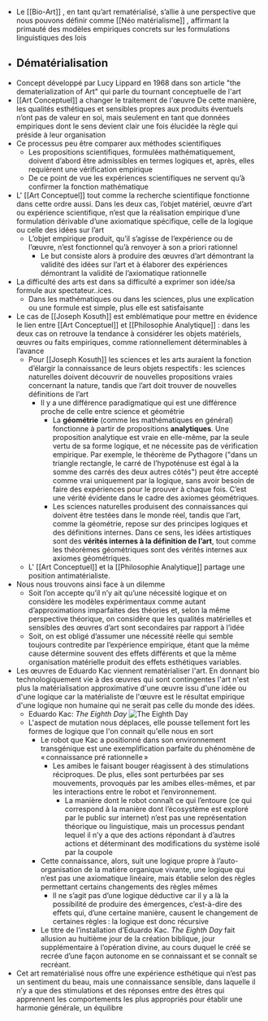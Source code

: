 - Le [[Bio-Art]] , en tant qu’art rematérialisé, s’allie à une perspective que nous pouvons définir comme [[Néo matérialisme]] , affirmant la primauté des modèles empiriques concrets sur les formulations linguistiques des lois
- ## Dématérialisation
- Concept développé par Lucy Lippard en 1968 dans son article "the dematerialization of Art" qui parle du tournant conceptuelle de l'art
- [[Art Conceptuel]] a changer le traitement de l'œuvre De cette manière, les qualités esthétiques et sensibles propres aux produits éventuels n’ont pas de valeur en soi, mais seulement en tant que données empiriques dont le sens devient clair une fois élucidée la règle qui préside à leur organisation
- Ce processus peu être comparer aux méthodes scientifiques
	- Les propositions scientifiques, formulées mathématiquement, doivent d’abord être admissibles en termes logiques et, après, elles requièrent une vérification empirique
	- De ce point de vue les expériences scientifiques ne servent qu’à confirmer la fonction mathématique
- L' [[Art Conceptuel]] tout comme la recherche scientifique fonctionne dans cette ordre aussi. Dans les deux cas, l’objet matériel, œuvre d’art ou expérience scientifique, n’est que la réalisation empirique d’une formulation dérivable d’une axiomatique spécifique, celle de la logique ou celle des idées sur l’art
	- L’objet empirique produit, qu’il s’agisse de l’expérience ou de l’œuvre, n’est fonctionnel qu’à renvoyer à son a priori rationnel
		- Le but consiste alors à produire des œuvres d’art démontrant la validité des idées sur l’art et à élaborer des expériences démontrant la validité de l’axiomatique rationnelle
- La difficulté des arts est dans sa difficulté a exprimer son idée/sa formule aux spectateur..ices.
	- Dans les mathématiques ou dans les sciences, plus une explication ou une formule est simple, plus elle est satisfaisante
- Le cas de [[Joseph Kosuth]] est emblématique pour mettre en évidence le lien entre [[Art Conceptuel]] et [[Philosophie Analytique]] : dans les deux cas on retrouve la tendance à considérer les objets matériels, œuvres ou faits empiriques, comme rationnellement déterminables à l’avance
	- Pour [[Joseph Kosuth]] les sciences et les arts auraient la fonction d’élargir la connaissance de leurs objets respectifs : les sciences naturelles doivent découvrir de nouvelles propositions vraies concernant la nature, tandis que l’art doit trouver de nouvelles définitions de l’art
		- Il y a une différence paradigmatique qui est une différence proche de celle entre science et géométrie
			- La **géométrie** (comme les mathématiques en général) fonctionne à partir de propositions **analytiques**. Une proposition analytique est vraie en elle-même, par la seule vertu de sa forme logique, et ne nécessite pas de vérification empirique. Par exemple, le théorème de Pythagore ("dans un triangle rectangle, le carré de l’hypoténuse est égal à la somme des carrés des deux autres côtés") peut être accepté comme vrai uniquement par la logique, sans avoir besoin de faire des expériences pour le prouver à chaque fois. C’est une vérité évidente dans le cadre des axiomes géométriques.
			- Les sciences naturelles produisent des connaissances qui doivent être testées dans le monde réel, tandis que l’art, comme la géométrie, repose sur des principes logiques et des définitions internes. Dans ce sens, les idées artistiques sont des **vérités internes à la définition de l’art**, tout comme les théorèmes géométriques sont des vérités internes aux axiomes géométriques.
	- L' [[Art Conceptuel]] et la [[Philosophie Analytique]] partage une position antimatérialiste.
- Nous nous trouvons ainsi face à un dilemme
	- Soit l’on accepte qu’il n’y ait qu’une nécessité logique et on considère les modèles expérimentaux comme autant d’approximations imparfaites des théories et, selon la même perspective théorique, on considère que les qualités matérielles et sensibles des œuvres d’art sont secondaires par rapport à l’idée
	- Soit, on est obligé d’assumer une nécessité réelle qui semble toujours contredite par l’expérience empirique, étant que la même cause détermine souvent des effets différents et que la même organisation matérielle produit des effets esthétiques variables.
- Les œuvres de Eduardo Kac viennent rematérialiser l'art. En donnant bio technologiquement vie à des œuvres qui sont contingentes l'art n'est plus la matérialisation approximative d'une œuvre issu d'une idée ou d'une logique car la matérialiste de l'œuvre est le résultat empirique d'une logique non humaine qui ne serait pas celle du monde des idées.
	- Eduardo Kac: *The Eighth Day* ![The Eighth Day](https://ekac.org/8thday-general-nopublic.jpg)
	- L'aspect de mutation nous déplaces, elle pousse tellement fort les formes de logique que l'on connait qu'elle nous en sort
		- Le robot que Kac a positionné dans son environnement transgénique est une exemplification parfaite du phénomène de « connaissance pré rationnelle »
			- Les amibes le faisant bouger réagissent à des stimulations réciproques. De plus, elles sont perturbées par ses mouvements, provoqués par les amibes elles-mêmes, et par les interactions entre le robot et l’environnement.
				- La manière dont le robot connaît ce qui l’entoure (ce qui correspond à la manière dont l’écosystème est exploré par le public sur internet) n’est pas une représentation théorique ou linguistique, mais un processus pendant lequel il n’y a que des actions répondant à d’autres actions et déterminant des modifications du système isolé par la coupole
		- Cette connaissance, alors, suit une logique propre à l’auto-organisation de la matière organique vivante, une logique qui n’est pas une axiomatique linéaire, mais établie selon des règles permettant certains changements des règles mêmes
			- Il ne s’agit pas d’une logique déductive car il y a là la possibilité de produire des émergences, c’est-à-dire des effets qui, d’une certaine manière, causent le changement de certaines règles : la logique est donc récursive
		- Le titre de l’installation d’Eduardo Kac. *The Eighth Day* fait allusion au huitième jour de la création biblique, jour supplémentaire à l’opération divine, au cours duquel le créé se recrée d’une façon autonome en se connaissant et se connaît se recréant.
- Cet art rematérialisé nous offre une expérience esthétique qui n’est pas un sentiment du beau, mais une connaissance sensible, dans laquelle il n’y a que des stimulations et des réponses entre des êtres qui apprennent les comportements les plus appropriés pour établir une harmonie générale, un équilibre